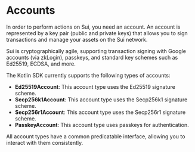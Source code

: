 # Accounts

In order to perform actions on Sui, you need an account. An account is represented by a key pair (public and private keys) 
that allows you to sign transactions and manage your assets on the Sui network.

Sui is cryptographically agile, supporting transaction signing with Google accounts (via zkLogin), passkeys, and 
standard key schemes such as Ed25519, ECDSA, and more.

The Kotlin SDK currently supports the following types of accounts:

- **Ed25519Account**: This account type uses the Ed25519 signature scheme.
- **Secp256k1Account**: This account type uses the Secp256k1 signature scheme.
- **Secp256r1Account**: This account type uses the Secp256r1 signature scheme.
- **PasskeyAccount**: This account type uses passkeys for authentication.

All account types have a common predicatable interface, allowing you to interact with them consistently.